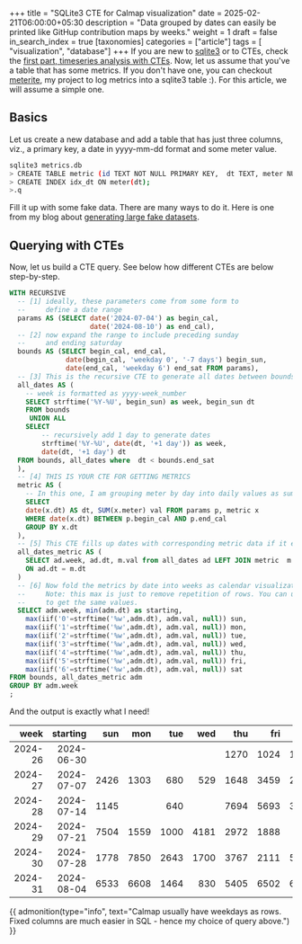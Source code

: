 +++
title = "SQLite3 CTE for Calmap visualization"
date = 2025-02-21T06:00:00+05:30
description = "Data grouped by dates can easily be printed like GitHup contribution maps by weeks."
weight = 1
draft = false
in_search_index = true
[taxonomies]
categories = ["article"]
tags = [ "visualization", "database"]
+++
If you are new to [sqlite3](https://www.sqlite.org) or to CTEs, check the [first part, timeseries analysis with CTEs](/blog/sqlite3-cte-tricks-for-time-series-analysis/).
Now, let us assume that you've a table that has some metrics. If you don't have one, you can checkout [meterite](https://github.com/vsbabu/meterite), my project to log
metrics into a sqlite3 table :). For this article, we will assume a simple one.

<!-- more -->

## Basics

Let us create a new database and add a table that has just three columns, viz., a primary key, a date in yyyy-mm-dd format and some meter value. 

```sh
sqlite3 metrics.db
> CREATE TABLE metric (id TEXT NOT NULL PRIMARY KEY,  dt TEXT, meter NUMERIC);
> CREATE INDEX idx_dt ON meter(dt);
>.q
```
Fill it up with some fake data. There are many ways to do it. Here is one from my blog about [generating large fake datasets](/blog/docker_mysql_data).

## Querying with CTEs

Now, let us build a CTE query. See below how different CTEs are below step-by-step.

```sql
WITH RECURSIVE
  -- [1] ideally, these parameters come from some form to 
  --     define a date range
  params AS (SELECT date('2024-07-04') as begin_cal, 
                    date('2024-08-10') as end_cal),
  -- [2] now expand the range to include preceding sunday
  --     and ending saturday
  bounds AS (SELECT begin_cal, end_cal,
              date(begin_cal, 'weekday 0', '-7 days') begin_sun,
              date(end_cal, 'weekday 6') end_sat FROM params),
  -- [3] This is the recursive CTE to generate all dates between bounds 
  all_dates AS (
    -- week is formatted as yyyy-week_number
    SELECT strftime('%Y-%U', begin_sun) as week, begin_sun dt
    FROM bounds
     UNION ALL
    SELECT
        -- recursively add 1 day to generate dates
        strftime('%Y-%U', date(dt, '+1 day')) as week,
        date(dt, '+1 day') dt
  FROM bounds, all_dates where  dt < bounds.end_sat
  ),
  -- [4] THIS IS YOUR CTE FOR GETTING METRICS 
  metric AS (
    -- In this one, I am grouping meter by day into daily values as sums.
    SELECT
    date(x.dt) AS dt, SUM(x.meter) val FROM params p, metric x
    WHERE date(x.dt) BETWEEN p.begin_cal AND p.end_cal
    GROUP BY x.dt
  ),
  -- [5] This CTE fills up dates with corresponding metric data if it exists
  all_dates_metric AS (
    SELECT ad.week, ad.dt, m.val from all_dates ad LEFT JOIN metric  m
    ON ad.dt = m.dt
  )
  -- [6] Now fold the metrics by date into weeks as calendar visualization
  --     Note: this max is just to remove repetition of rows. You can use min also 
  --     to get the same values.
  SELECT adm.week, min(adm.dt) as starting,
    max(iif('0'=strftime('%w',adm.dt), adm.val, null)) sun,
    max(iif('1'=strftime('%w',adm.dt), adm.val, null)) mon,
    max(iif('2'=strftime('%w',adm.dt), adm.val, null)) tue,
    max(iif('3'=strftime('%w',adm.dt), adm.val, null)) wed,
    max(iif('4'=strftime('%w',adm.dt), adm.val, null)) thu,
    max(iif('5'=strftime('%w',adm.dt), adm.val, null)) fri,
    max(iif('6'=strftime('%w',adm.dt), adm.val, null)) sat
FROM bounds, all_dates_metric adm
GROUP BY adm.week
;
```

And the output is exactly what I need!

|  week   |  starting  |  sun    |  mon  |   tue   |   wed  |    thu    |    fri   |   sat   |
|--------:|-----------:|--------:|------:|--------:|-------:|----------:|---------:|--------:|
| 2024-26 | 2024-06-30 |         |       |         |        | 1270      | 1024     | 1292    |
| 2024-27 | 2024-07-07 | 2426    | 1303  | 680     | 529    | 1648      | 3459     | 2538    |
| 2024-28 | 2024-07-14 | 1145    |       | 640     |        | 7694      | 5693     | 3277    |
| 2024-29 | 2024-07-21 | 7504    | 1559  | 1000    | 4181   | 2972      | 1888     | 480     |
| 2024-30 | 2024-07-28 | 1778    | 7850  | 2643    | 1700   | 3767      | 2111     | 5596    |
| 2024-31 | 2024-08-04 | 6533    | 6608  | 1464    | 830    | 5405      | 6502     | 6875    |


{{ admonition(type="info", text="Calmap usually have weekdays as rows. Fixed columns are much easier in SQL - hence my choice of query above.") }}
